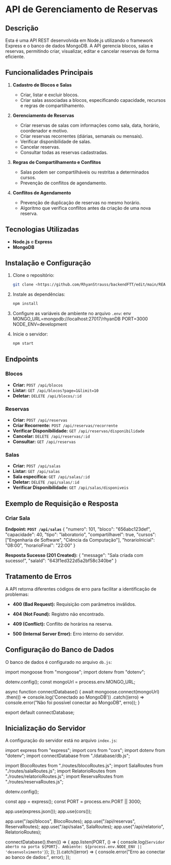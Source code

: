 # API de Gerenciamento de Reservas

## Descrição
Esta é uma API REST desenvolvida em Node.js utilizando o framework Express e o banco de dados MongoDB. A API gerencia blocos, salas e reservas, permitindo criar, visualizar, editar e cancelar reservas de forma eficiente.

## Funcionalidades Principais
1. **Cadastro de Blocos e Salas**
   - Criar, listar e excluir blocos.
   - Criar salas associadas a blocos, especificando capacidade, recursos e regras de compartilhamento.

2. **Gerenciamento de Reservas**
   - Criar reservas de salas com informações como sala, data, horário, coordenador e motivo.
   - Criar reservas recorrentes (diárias, semanais ou mensais).
   - Verificar disponibilidade de salas.
   - Cancelar reservas.
   - Consultar todas as reservas cadastradas.

3. **Regras de Compartilhamento e Conflitos**
   - Salas podem ser compartilháveis ou restritas a determinados cursos.
   - Prevenção de conflitos de agendamento.

4. **Conflitos de Agendamento**
   - Prevenção de duplicação de reservas no mesmo horário.
   - Algoritmo que verifica conflitos antes da criação de uma nova reserva.   

## Tecnologias Utilizadas
- **Node.js** e **Express**
- **MongoDB**

## Instalação e Configuração
1. Clone o repositório:
   ```bash
   git clone <https://github.com/RhyanStrauss/backendFTT/edit/main/README.md>
   
2. Instale as dependências:
   ```bash
   npm install
   
3. Configure as variáveis de ambiente no arquivo `.env`:
   env
   MONGO_URL=mongodb://localhost:27017/rhyanDB
   PORT=3000
   NODE_ENV=development
   
4. Inicie o servidor:
   ```bash
   npm start
   

## Endpoints
### **Blocos**
- **Criar:** `POST /api/blocos`
- **Listar:** `GET /api/blocos?page=1&limit=10`
- **Deletar:** `DELETE /api/blocos/:id`

### **Reservas**
- **Criar:** `POST /api/reservas`
- **Criar Recorrente:** `POST /api/reservas/recorrente`
- **Verificar Disponibilidade:** `GET /api/reservas/disponibilidade`
- **Cancelar:** `DELETE /api/reservas/:id`
- **Consultar:** `GET /api/reservas`

### **Salas**
- **Criar:** `POST /api/salas`
- **Listar:** `GET /api/salas`
- **Sala específica:** `GET /api/salas/:id`
- **Deletar:** `DELETE /api/salas/:id`
- **Verificar Disponibilidade:** `GET /api/salas/disponiveis`

## Exemplo de Requisição e Resposta
### Criar Sala
 **Endpoint: `POST /api/salas`**
{
  "numero": 101,
  "bloco": "656abc123def",
  "capacidade": 40,
  "tipo": "laboratorio",
  "compartilhavel": true,
  "cursos": ["Engenharia de Software", "Ciência da Computação"],
  "horarioInicial": "08:00",
  "horarioFinal": "22:00"
}

 **Resposta Sucesso (201 Created):**
{
  "message": "Sala criada com sucesso!",
  "salaId": "643f1ed322d5a2bf58c340be"
}

## Tratamento de Erros
A API retorna diferentes códigos de erro para facilitar a identificação de problemas:

 - **400 (Bad Request):** Requisição com parâmetros inválidos.

 - **404 (Not Found):** Registro não encontrado.

 - **409 (Conflict):** Conflito de horários na reserva.

 - **500 (Internal Server Error):** Erro interno do servidor.

## Configuração do Banco de Dados
O banco de dados é configurado no arquivo `db.js`:

import mongoose from "mongoose";
import dotenv from "dotenv";

dotenv.config();
const mongoUrl = process.env.MONGO_URL;

async function connectDatabase() {
    await mongoose.connect(mongoUrl)
    .then(() => console.log('Conectado ao MongoDB'))
    .catch((erro) => console.error("Não foi possível conectar ao MongoDB", erro));
}

export default connectDatabase;


## Inicialização do Servidor
A configuração do servidor está no arquivo `index.js`:

import express from "express";
import cors from "cors";
import dotenv from "dotenv";
import connectDatabase from "./database/db.js";

import BlocoRoutes from "./routes/blocoRoutes.js";
import SalaRoutes from "./routes/salaRoutes.js";
import RelatorioRoutes from "./routes/relatorioRoutes.js";
import ReservaRoutes from "./routes/reservaRoutes.js";

dotenv.config();

const app = express();
const PORT = process.env.PORT || 3000;

app.use(express.json());
app.use(cors());

app.use("/api/blocos", BlocoRoutes);
app.use("/api/reservas", ReservaRoutes);
app.use("/api/salas", SalaRoutes);
app.use("/api/relatorio", RelatorioRoutes);

connectDatabase().then(() => {
    app.listen(PORT, () => {
        console.log(`Servidor aberto na porta ${PORT}. Ambiente: ${process.env.NODE_ENV || 'desenvolvimento'}`);
    });
}).catch((error) => {
    console.error("Erro ao conectar ao banco de dados:", error);
});


